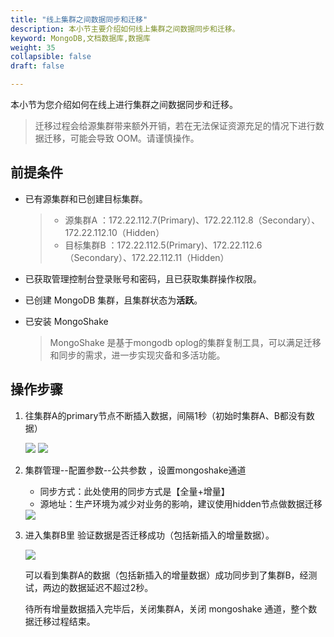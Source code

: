```yaml
---
title: "线上集群之间数据同步和迁移"
description: 本小节主要介绍如何线上集群之间数据同步和迁移。 
keyword: MongoDB,文档数据库,数据库
weight: 35
collapsible: false
draft: false

---
```


本小节为您介绍如何在线上进行集群之间数据同步和迁移。

>迁移过程会给源集群带来额外开销，若在无法保证资源充足的情况下进行数据迁移，可能会导致 OOM。请谨慎操作。

## 前提条件

* 已有源集群和已创建目标集群。

  >* 源集群A ：172.22.112.7(Primary)、172.22.112.8（Secondary）、172.22.112.10（Hidden）
  >* 目标集群B ：172.22.112.5(Primary)、172.22.112.6（Secondary）、172.22.112.11（Hidden）

* 已获取管理控制台登录账号和密码，且已获取集群操作权限。

* 已创建 MongoDB 集群，且集群状态为**活跃**。

* 已安装 MongoShake

  > MongoShake 是基于mongodb oplog的集群复制工具，可以满足迁移和同步的需求，进一步实现灾备和多活功能。

## 操作步骤

1. 往集群A的primary节点不断插入数据，间隔1秒（初始时集群A、B都没有数据）

   <img src="../../_images/migration_online_01.png">

   <img src="../../_images/migration_online_02.png">

2. 集群管理--配置参数--公共参数 ，设置mongoshake通道

   - 同步方式：此处使用的同步方式是【全量+增量】
   - 源地址：生产环境为减少对业务的影响，建议使用hidden节点做数据迁移

   <img src="../../_images/migration_online_03.png">

3. 进入集群B里 验证数据是否迁移成功（包括新插入的增量数据）。

   <img src="../../_images/migration_online_04.png">

   可以看到集群A的数据（包括新插入的增量数据）成功同步到了集群B，经测试，两边的数据延迟不超过2秒。

   待所有增量数据插入完毕后，关闭集群A，关闭 mongoshake 通道，整个数据迁移过程结束。
